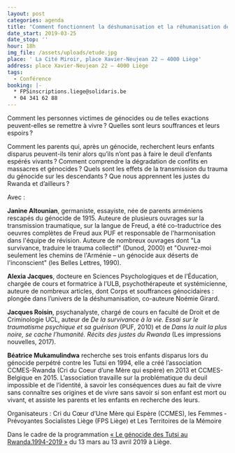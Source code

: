 ```yaml
---
layout: post
categories: agenda
title: "Comment fonctionnent la déshumanisation et la réhumanisation des\_êtres humains"
date_start: 2019-03-25
date_stop: ''
hour: 18h
img_file: /assets/uploads/etude.jpg
place: ' La Cité Miroir, place Xavier-Neujean 22 – 4000 Liège'
address: place Xavier-Neujean 22 – 4000 Liège
tags:
  - Conférence
booking: |-
  * FPSinscriptions.liege@solidaris.be
  * 04 341 62 88
---
```

Comment les personnes victimes de génocides ou de telles exactions peuvent-elles se remettre à vivre ? Quelles sont leurs souffrances et leurs espoirs ?

Comment les parents qui, après un génocide, recherchent leurs enfants disparus peuvent-ils tenir alors qu’ils n’ont pas à faire le deuil d’enfants espérés vivants ? Comment comprendre la dégradation de conflits en massacres et génocides ? Quels sont les effets de la transmission du trauma du génocide sur les descendants ? Que nous apprennent les justes du Rwanda et d’ailleurs ? 

Avec :

**Janine Altounian**, germaniste, essayiste, née de parents arméniens rescapés du génocide de 1915. Auteure de plusieurs ouvrages sur la transmission traumatique, sur la langue de Freud, a été co-traductrice des oeuvres complètes de Freud aux PUF et responsable de l'harmonisation dans l'équipe de révision. Auteure de nombreux ouvrages dont "La survivance, traduire le trauma collectif" (Dunod, 2000) et "Ouvrez-moi seulement les chemins de l'Arménie – un génocide aux déserts de l'inconscient" (les Belles Lettres, 1990).

**Alexia Jacques**, docteure en Sciences Psychologiques et de l’Éducation, chargée de cours et formatrice à l’ULB, psychothérapeute et systémicienne, auteure de nombreux articles, dont Corps et souffrances génocidaires : plongée dans l’univers de la déshumanisation, co-auteure Noémie Girard.

**Jacques Roisin**, psychanalyste, chargé de cours en faculté de Droit et de Criminologie UCL, auteur de _De la survivance à la vie. Essai sur le traumatisme psychique et sa guérison_ (PUF, 2010) et de _Dans la nuit la plus noire, se cache l’humanité. Récits des justes du Rwanda_ (Les impressions nouvelles, 2017).

**Béatrice Mukamulindwa** recherche ses trois enfants disparus lors du génocide perpétré contre les Tutsi en 1994, elle a créé l’association CCMES-Rwanda (Cri du Coeur d’une Mère qui espère) en 2013 et CCMES-Belgique en 2015. L’association travaille sur la problématique du deuil impossible et de l’identité, à savoir les conséquences dues au fait de vivre sans connaître ses origines et de vivre sans savoir si son enfant est mort ou vivant, et assiste les parents et les enfants en recherche des leurs.

Organisateurs : Cri du Cœur d’Une Mère qui Espère (CCMES), les Femmes ­Prévoyantes Socialistes Liège (FPS Liège) et Les Territoires de la Mémoire

Dans le cadre de la programmation [« Le génocide des Tutsi au Rwanda.1994-2019 »](https://www.territoires-memoire.be/agenda/2019/02/le-genocide-des-tutsi-au-rwanda-1994-2019/) du 13 mars au 13 avril 2019 à Liège.
